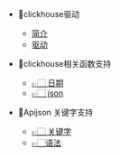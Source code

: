 * 📕clickhouse驱动

  * [简介](README.md)
  * [驱动](JDBC驱动.md)

* 📗clickhouse相关函数支持

  * [ 👉🏻 日期](日期.md)
  * [ 👉🏻 json](json函数.md)
  
* 📗Apijson 关键字支持
  * [ 👉🏻 关键字](测试.md)
  * [ 👉🏻语法 ](范围匹配.md)
